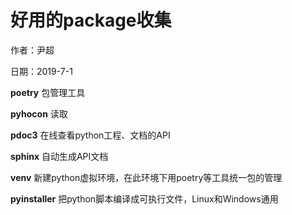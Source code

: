 # 好用的package收集

作者：尹超

日期：2019-7-1

**poetry** 包管理工具

**pyhocon** 读取

**pdoc3** 在线查看python工程、文档的API

**sphinx** 自动生成API文档

 **venv** 新建python虚拟环境，在此环境下用poetry等工具统一包的管理

**pyinstaller** 把python脚本编译成可执行文件，Linux和Windows通用